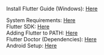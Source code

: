 
Install Flutter Guide (Windows): [Here](https://docs.flutter.dev/get-started/install/windows) <br>

System Requirements: [Here](https://docs.flutter.dev/get-started/install/windows#system-requirements) <br>
Flutter SDK: [Here](https://docs.flutter.dev/get-started/install/windows#get-the-flutter-sdk) <br>
Adding Flutter to PATH: [Here](https://docs.flutter.dev/get-started/install/windows#update-your-path) <br>
Flutter Doctor (Dependencies): [Here](https://docs.flutter.dev/get-started/install/windows#run-flutter-doctor) <br>
Android Setup: [Here](https://docs.flutter.dev/get-started/install/windows#run-flutter-doctor)
